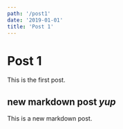 ```yaml
---
path: '/post1'
date: '2019-01-01'
title: 'Post 1'
---
```


# Post 1

This is the first post.

## new markdown post _yup_

This is a new markdown post.